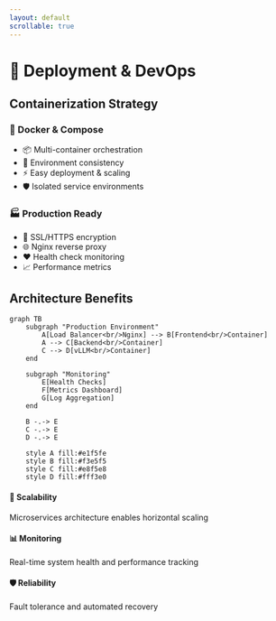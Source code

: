 ```yaml
---
layout: default
scrollable: true
---
```


# 🚀 Deployment & DevOps

## Containerization Strategy

<div class="grid grid-cols-2 gap-8">
  <div>
    <h3 class="text-xl font-semibold mb-4">🐳 Docker & Compose</h3>
    <ul class="space-y-3">
      <li class="flex items-center space-x-3">
        <span class="text-blue-500">📦</span>
        <span>Multi-container orchestration</span>
      </li>
      <li class="flex items-center space-x-3">
        <span class="text-green-500">🔄</span>
        <span>Environment consistency</span>
      </li>
      <li class="flex items-center space-x-3">
        <span class="text-purple-500">⚡</span>
        <span>Easy deployment & scaling</span>
      </li>
      <li class="flex items-center space-x-3">
        <span class="text-orange-500">🛡️</span>
        <span>Isolated service environments</span>
      </li>
    </ul>
  </div>

  <div>
    <h3 class="text-xl font-semibold mb-4">🏭 Production Ready</h3>
    <ul class="space-y-3">
      <li class="flex items-center space-x-3">
        <span class="text-green-500">🔐</span>
        <span>SSL/HTTPS encryption</span>
      </li>
      <li class="flex items-center space-x-3">
        <span class="text-blue-500">🌐</span>
        <span>Nginx reverse proxy</span>
      </li>
      <li class="flex items-center space-x-3">
        <span class="text-red-500">❤️</span>
        <span>Health check monitoring</span>
      </li>
      <li class="flex items-center space-x-3">
        <span class="text-purple-500">📈</span>
        <span>Performance metrics</span>
      </li>
    </ul>
  </div>
</div>

## Architecture Benefits

```mermaid
graph TB
    subgraph "Production Environment"
        A[Load Balancer<br/>Nginx] --> B[Frontend<br/>Container]
        A --> C[Backend<br/>Container]
        C --> D[vLLM<br/>Container]
    end
    
    subgraph "Monitoring"
        E[Health Checks]
        F[Metrics Dashboard]
        G[Log Aggregation]
    end
    
    B -.-> E
    C -.-> E
    D -.-> E
    
    style A fill:#e1f5fe
    style B fill:#f3e5f5
    style C fill:#e8f5e8
    style D fill:#fff3e0
```

<div class="mt-8 grid grid-cols-3 gap-4 text-center">
  <div class="p-4 bg-blue-50 rounded-lg">
    <h4 class="font-semibold mb-2">🔄 Scalability</h4>
    <p class="text-sm">Microservices architecture enables horizontal scaling</p>
  </div>
  
  <div class="p-4 bg-green-50 rounded-lg">
    <h4 class="font-semibold mb-2">📊 Monitoring</h4>
    <p class="text-sm">Real-time system health and performance tracking</p>
  </div>
  
  <div class="p-4 bg-purple-50 rounded-lg">
    <h4 class="font-semibold mb-2">🛡️ Reliability</h4>
    <p class="text-sm">Fault tolerance and automated recovery</p>
  </div>
</div> 